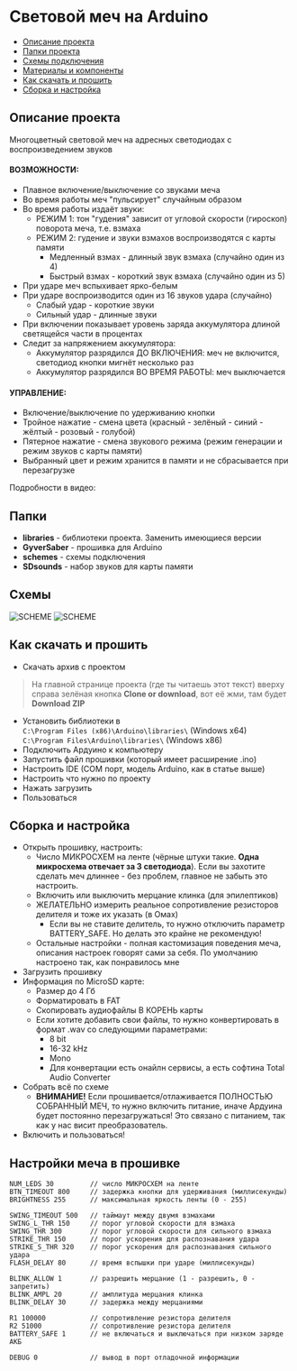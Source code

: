 # Cветовой меч на Arduino
* [Описание проекта](#chapter-0)
* [Папки проекта](#chapter-1)
* [Схемы подключения](#chapter-2)
* [Материалы и компоненты](#chapter-3)
* [Как скачать и прошить](#chapter-4)
* [Сборка и настройка](#chapter-7)

<a id="chapter-0"></a>
## Описание проекта
Многоцветный световой меч на адресных светодиодах с воспроизведением звуков
#### ВОЗМОЖНОСТИ:
* Плавное включение/выключение со звуками меча
* Во время работы меч "пульсирует" случайным образом
* Во время работы издаёт звуки:
  + РЕЖИМ 1: тон "гудения" зависит от угловой скорости (гироскоп) поворота меча, т.е. взмаха
  + РЕЖИМ 2: гудение и звуки взмахов воспроизводятся с карты памяти
    - Медленный взмах - длинный звук взмаха (случайно один из 4)
    - Быстрый взмах - короткий звук взмаха (случайно один из 5)
* При ударе меч вспыхивает ярко-белым
* При ударе воспроизводится один из 16 звуков удара (случайно)
  + Слабый удар - короткие звуки
  + Сильный удар - длинные звуки
* При включении показывает уровень заряда аккумулятора длиной светящейся части в процентах
* Следит за напряжением аккумулятора:
  + Аккумулятор разрядился ДО ВКЛЮЧЕНИЯ: меч не включится, светодиод кнопки мигнёт несколько раз
  + Аккумулятор разрядился ВО ВРЕМЯ РАБОТЫ: меч выключается
#### УПРАВЛЕНИЕ:
* Включение/выключение по удерживанию кнопки
* Тройное нажатие - смена цвета (красный - зелёный - синий - жёлтый - розовый - голубой)
* Пятерное нажатие - смена звукового режима (режим генерации и режим звуков с карты памяти)
* Выбранный цвет и режим хранится в памяти и не сбрасывается при перезагрузке  

Подробности в видео: 

<a id="chapter-1"></a>
## Папки
- **libraries** - библиотеки проекта. Заменить имеющиеся версии
- **GyverSaber** - прошивка для Arduino
- **schemes** - схемы подключения
- **SDsounds** - набор звуков для карты памяти

<a id="chapter-2"></a>
## Схемы
![SCHEME](https://github.com/netkot/GyverSaber/blob/master/schemes/scheme1.jpg)
![SCHEME](https://github.com/netkot/GyverSaber/blob/master/schemes/scheme2.jpg)

<a id="chapter-4"></a>
## Как скачать и прошить
* Скачать архив с проектом
> На главной странице проекта (где ты читаешь этот текст) вверху справа зелёная кнопка **Clone or download**, вот её жми, там будет **Download ZIP**
* Установить библиотеки в  
`C:\Program Files (x86)\Arduino\libraries\` (Windows x64)  
`C:\Program Files\Arduino\libraries\` (Windows x86)
* Подключить Ардуино к компьютеру
* Запустить файл прошивки (который имеет расширение .ino)
* Настроить IDE (COM порт, модель Arduino, как в статье выше)
* Настроить что нужно по проекту
* Нажать загрузить
* Пользоваться  

<a id="chapter-7"></a>
## Сборка и настройка
* Открыть прошивку, настроить:
  - Число МИКРОСХЕМ на ленте (чёрные штуки такие. **Одна микросхема отвечает за 3 светодиода**). Если вы захотите сделать меч длиннее - без проблем, главное не забыть это настроить.
  - Включить или выключить мерцание клинка (для эпилептиков)
  - ЖЕЛАТЕЛЬНО измерить реальное сопротивление резисторов делителя и тоже их указать (в Омах)
    + Если вы не ставите делитель, то нужно отключить параметр BATTERY_SAFE. Но делать это крайне не рекомендую!
  - Остальные настройки - полная кастомизация поведения меча, описания настроек говорят сами за себя. По умолчанию настроено так, как понравилось мне
* Загрузить прошивку
* Информация по MicroSD карте:
  - Размер до 4 Гб
  - Форматировать в FAT
  - Скопировать аудиофайлы В КОРЕНЬ карты
  - Если хотите добавить свои файлы, то нужно конвертировать в формат .wav со следующими параметрами:
    + 8 bit
    + 16-32 kHz
    + Mono
    + Для конвертации есть онайлн сервисы, а есть софтина Total Audio Converter
* Собрать всё по схеме
  - **ВНИМАНИЕ!** Если прошивается/отлаживается ПОЛНОСТЬЮ СОБРАННЫЙ МЕЧ, то нужно включить питание, иначе Ардуина будет постоянно перезагружаться! Это связано с питанием, так как у нас висит преобразователь.
* Включить и пользоваться!

## Настройки меча в прошивке
    NUM_LEDS 30         // число МИКРОСХЕМ на ленте
    BTN_TIMEOUT 800     // задержка кнопки для удерживания (миллисекунды)
    BRIGHTNESS 255      // максимальная яркость ленты (0 - 255)

    SWING_TIMEOUT 500   // таймаут между двумя взмахами
    SWING_L_THR 150     // порог угловой скорости для взмаха
    SWING_THR 300       // порог угловой скорости для сильного взмаха
    STRIKE_THR 150      // порог ускорения для распознавания удара
    STRIKE_S_THR 320    // порог ускорения для распознавания сильного удара
    FLASH_DELAY 80      // время вспышки при ударе (миллисекунды)

    BLINK_ALLOW 1       // разрешить мерцание (1 - разрешить, 0 - запретить)
    BLINK_AMPL 20       // амплитуда мерцания клинка
    BLINK_DELAY 30      // задержка между мерцаниями

    R1 100000           // сопротивление резистора делителя    
    R2 51000            // сопротивление резистора делителя
    BATTERY_SAFE 1      // не включаться и выключаться при низком заряде АКБ

    DEBUG 0             // вывод в порт отладочной информации

